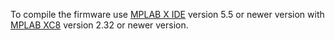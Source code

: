 To compile the firmware use [MPLAB X IDE](https://www.microchip.com/en-us/development-tools-tools-and-software/mplab-x-ide) version 5.5 or newer version with [MPLAB XC8](https://www.microchip.com/en-us/development-tools-tools-and-software/mplab-xc-compilers) version 2.32 or newer version.

